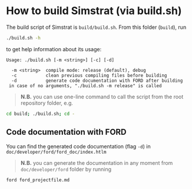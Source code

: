 # How to build Simstrat (via build.sh)
The build script of Simstrat is `build/build.sh`. From this folder (`build`), run

~~~bash
./build.sh -h
~~~

to get help information about its usage:

~~~
Usage: ./build.sh [-m <string>] [-c] [-d]

  -m <string>  compile mode: release (default), debug
  -c           clean previous compiling files before building
  -d           generate code documentation with FORD after building
 in case of no arguments, "./build.sh -m release" is called
~~~

> **N.B.** you can use one-line command to call the script from the root repository folder, e.g.
~~~bash
cd build; ./build.sh; cd -
~~~

## Code documentation with FORD
You can find the generated code documentation (flag `-d`) in `doc/developer/ford/ford_doc/index.htlm`

> **N.B.** you can generate the documentation in any moment from `doc/developer/ford` folder by running
~~~bash
ford ford_projectfile.md
~~~